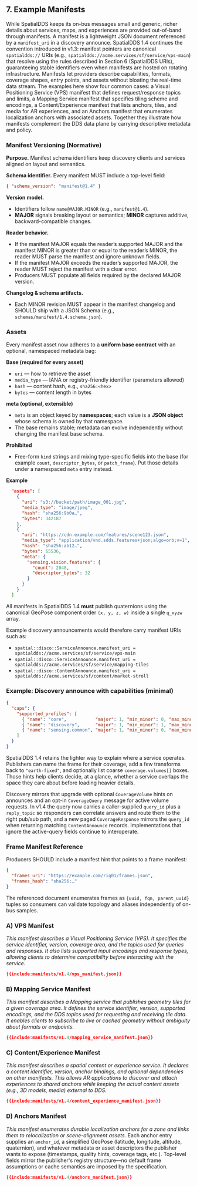 ## **7. Example Manifests**

While SpatialDDS keeps its on-bus messages small and generic, richer details about services, maps, and experiences are provided out-of-band through manifests. A manifest is a lightweight JSON document referenced by a `manifest_uri` in a discovery announce. SpatialDDS 1.4 continues the convention introduced in v1.3: manifest pointers are canonical `spatialdds://` URIs (e.g., `spatialdds://acme.services/sf/service/vps-main`) that resolve using the rules described in Section 6 (SpatialDDS URIs), guaranteeing stable identifiers even when manifests are hosted on rotating infrastructure. Manifests let providers describe capabilities, formats, coverage shapes, entry points, and assets without bloating the real-time data stream. The examples here show four common cases: a Visual Positioning Service (VPS) manifest that defines request/response topics and limits, a Mapping Service manifest that specifies tiling scheme and encodings, a Content/Experience manifest that lists anchors, tiles, and media for AR experiences, and an Anchors manifest that enumerates localization anchors with associated assets. Together they illustrate how manifests complement the DDS data plane by carrying descriptive metadata and policy.

### Manifest Versioning (Normative)

**Purpose.** Manifest schema identifiers keep discovery clients and services aligned on layout and semantics.

**Schema identifier.** Every manifest MUST include a top-level field:

```json
{ "schema_version": "manifest@1.4" }
```

**Version model.**

* Identifiers follow `name@MAJOR.MINOR` (e.g., `manifest@1.4`).
* **MAJOR** signals breaking layout or semantics; **MINOR** captures additive, backward-compatible changes.

**Reader behavior.**

* If the manifest MAJOR equals the reader’s supported MAJOR and the manifest MINOR is greater than or equal to the reader’s MINOR, the reader MUST parse the manifest and ignore unknown fields.
* If the manifest MAJOR exceeds the reader’s supported MAJOR, the reader MUST reject the manifest with a clear error.
* Producers MUST populate all fields required by the declared MAJOR version.

**Changelog & schema artifacts.**

* Each MINOR revision MUST appear in the manifest changelog and SHOULD ship with a JSON Schema (e.g., `schemas/manifest/1.4.schema.json`).

### **Assets**

Every manifest asset now adheres to a **uniform base contract** with an optional, namespaced metadata bag:

**Base (required for every asset)**

* `uri` — how to retrieve the asset
* `media_type` — IANA or registry-friendly identifier (parameters allowed)
* `hash` — content hash, e.g., `sha256:<hex>`
* `bytes` — content length in bytes

**meta (optional, extensible)**

* `meta` is an object keyed by **namespaces**; each value is a **JSON object** whose schema is owned by that namespace.
* The base remains stable; metadata can evolve independently without changing the manifest base schema.

**Prohibited**

* Free-form `kind` strings and mixing type-specific fields into the base (for example `count`, `descriptor_bytes`, or `patch_frame`).
  Put those details under a namespaced `meta` entry instead.

**Example**

```json
  "assets": [
    {
      "uri": "s3://bucket/path/image_001.jpg",
      "media_type": "image/jpeg",
      "hash": "sha256:9b0a…",
      "bytes": 342187
    },
    {
      "uri": "https://cdn.example.com/features/scene123.json",
      "media_type": "application/vnd.sdds.features+json;algo=orb;v=1",
      "hash": "sha256:ab12…",
      "bytes": 65536,
      "meta": {
        "sensing.vision.features": {
          "count": 2048,
          "descriptor_bytes": 32
        }
      }
    }
  ]
```

All manifests in SpatialDDS 1.4 **must** publish quaternions using the canonical GeoPose component order `(x, y, z, w)` inside a single `q_xyzw` array.

Example discovery announcements would therefore carry manifest URIs such as:

* `spatial::disco::ServiceAnnounce.manifest_uri = spatialdds://acme.services/sf/service/vps-main`
* `spatial::disco::ServiceAnnounce.manifest_uri = spatialdds://acme.services/sf/service/mapping-tiles`
* `spatial::disco::ContentAnnounce.manifest_uri = spatialdds://acme.services/sf/content/market-stroll`

### Example: Discovery announce with capabilities (minimal)

```json
{
  "caps": {
    "supported_profiles": [
      { "name": "core",           "major": 1, "min_minor": 0, "max_minor": 3, "preferred": true  },
      { "name": "discovery",      "major": 1, "min_minor": 1, "max_minor": 2, "preferred": true  },
      { "name": "sensing.common", "major": 1, "min_minor": 0, "max_minor": 1, "preferred": false }
    ]
  }
}
```

SpatialDDS 1.4 retains the lighter way to explain where a service operates. Publishers can name the frame for their coverage, add a few transforms back to `"earth-fixed"`, and optionally list coarse `coverage.volumes[]` boxes. Those hints help clients decide, at a glance, whether a service overlaps the space they care about before loading heavier details.

Discovery mirrors that upgrade with optional `CoverageVolume` hints on announces and an opt-in `CoverageQuery` message for active volume requests. In v1.4 the query now carries a caller-supplied `query_id` plus a `reply_topic` so responders can correlate answers and route them to the right pub/sub path, and a new paged `CoverageResponse` mirrors the `query_id` when returning matching `ContentAnnounce` records. Implementations that ignore the active-query fields continue to interoperate.

### Frame Manifest Reference
Producers SHOULD include a manifest hint that points to a frame manifest:

```json
{
  "frames_uri": "https://example.com/rig01/frames.json",
  "frames_hash": "sha256:…"
}
```

The referenced document enumerates frames as `{uuid, fqn, parent_uuid}` tuples so consumers can validate topology and aliases independently of on-bus samples.

### **A) VPS Manifest**

*This manifest describes a Visual Positioning Service (VPS). It specifies the service identifier, version, coverage area, and the topics used for queries and responses. It also lists supported input encodings and response types, allowing clients to determine compatibility before interacting with the service.*

```json
{{include:manifests/v1.4/vps_manifest.json}}
```

### **B) Mapping Service Manifest**

*This manifest describes a Mapping service that publishes geometry tiles for a given coverage area. It defines the service identifier, version, supported encodings, and the DDS topics used for requesting and receiving tile data. It enables clients to subscribe to live or cached geometry without ambiguity about formats or endpoints.*

```json
{{include:manifests/v1.4/mapping_service_manifest.json}}
```

### **C) Content/Experience Manifest**

*This manifest describes a spatial content or experience service. It declares a content identifier, version, anchor bindings, and optional dependencies on other manifests. This allows AR applications to discover and attach experiences to shared anchors while keeping the actual content assets (e.g., 3D models, media) external to DDS.*

```json
{{include:manifests/v1.4/content_experience_manifest.json}}
```

### **D) Anchors Manifest**

*This manifest enumerates durable localization anchors for a zone and links them to relocalization or scene-alignment assets.* Each anchor entry supplies an `anchor_id`, a simplified GeoPose (latitude, longitude, altitude, quaternion), and whatever metadata or asset descriptors the publisher wants to expose (timestamps, quality hints, coverage tags, etc.). Top-level fields mirror the publisher's registry structure—no default frame assumptions or cache semantics are imposed by the specification.

```json
{{include:manifests/v1.4/anchors_manifest.json}}
```

